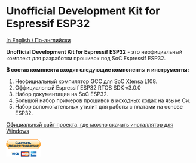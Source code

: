 Unofficial Development Kit for Espressif ESP32
==============================================

[In English / По-английски](README.md)

<b>Unofficial Development Kit for Espressif ESP32</b> - это неофициальный комплект для разработки прошивок под SoC Espressif ESP32.<br>

<b>В состав комплекта входят следующие компоненты и инструменты:</b><br>

1. Неофициальный компилятор GCC для SoC Xtensa L108.<br>
2. Оффициальный Espressif ESP32 RTOS SDK v3.0.0<br>
3. Набор документации на SoC ESP32.<br>
4. Большой набор примеров прошивок в исходных кодах на языке Си.<br>
5. Набор вспомогательных утилит для работы с платами на основе ESP32.<br>

<a href="http://programs74.ru/udkew32.html">Официальный сайт проекта, где можно скачать инсталлятор для Windows</a>

<a href="https://www.paypal.com/cgi-bin/webscr?cmd=_s-xclick&hosted_button_id=6D6EFK8LJ74UC"><img height="47" width="92" src="donate-ru.bmp" alt="Поддержать проект" title="Поддержать проект"></a>
